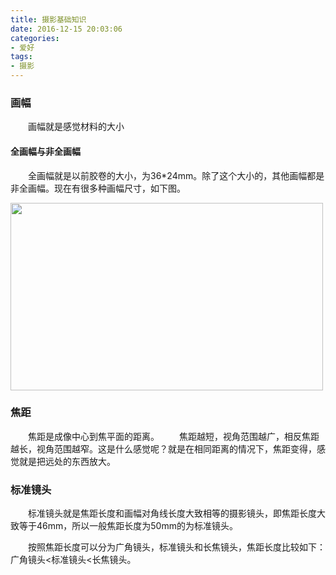 ```yaml
---
title: 摄影基础知识
date: 2016-12-15 20:03:06
categories:
- 爱好
tags:
- 摄影
---
```

### 画幅
&emsp;&emsp;画幅就是感觉材料的大小
#### 全画幅与非全画幅
&emsp;&emsp;全画幅就是以前胶卷的大小，为36*24mm。除了这个大小的，其他画幅都是非全画幅。现在有很多种画幅尺寸，如下图。
<!-- more -->
<img src="/images/Photography/Fundamentals-of-photography/Size-of-frame.jpg" width=500 height=300 />

### 焦距
&emsp;&emsp;焦距是成像中心到焦平面的距离。
&emsp;&emsp;焦距越短，视角范围越广，相反焦距越长，视角范围越窄。这是什么感觉呢？就是在相同距离的情况下，焦距变得，感觉就是把远处的东西放大。

### 标准镜头
&emsp;&emsp;标准镜头就是焦距长度和画幅对角线长度大致相等的摄影镜头，即焦距长度大致等于46mm，所以一般焦距长度为50mm的为标准镜头。

&emsp;&emsp;按照焦距长度可以分为广角镜头，标准镜头和长焦镜头，焦距长度比较如下：广角镜头<标准镜头<长焦镜头。